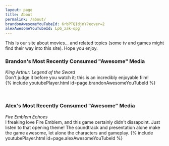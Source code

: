 ```yaml
---
layout: page
title: About
permalink: /about/
brandonAwesomeYouTubeId: 6rbPTQIdjmY?ecver=2
alexAwesomeYouTubeId: LpG_zak-opg
---
```


This is our site about movies... and related topics (some tv and games might find
their way into this site). Hope you enjoy.

### Brandon's Most Recently Consumed "Awesome" Media
_King Arthur: Legend of the Sword_  
Don't judge it before you watch it; this is an incredibly enjoyable film!  
{% include youtubePlayer.html id=page.brandonAwesomeYouTubeId %}

<br>

### Alex's Most Recently Consumed "Awesome" Media
_Fire Emblem Echoes_  
I freaking love Fire Emblem, and this game certainly didn't dissapoint. Just listen to that opening theme! The soundtrack and presentation alone make the game awesome, let alone the characters and gameplay.
{% include youtubePlayer.html id=page.alexAwesomeYouTubeId %}

<br>